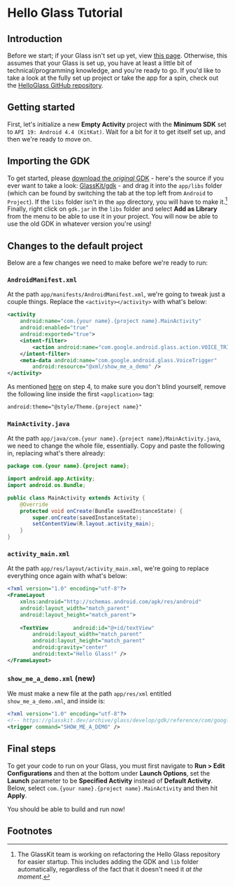 # Hello Glass Tutorial
## Introduction
Before we start; if your Glass isn't set up yet, view [this page](../getting-started.md). Otherwise, this assumes that your Glass is set up, you have at least a little bit of technical/programming knowledge, and you're ready to go. If you'd like to take a look at the fully set up project or take the app for a spin, check out the [HelloGlass GitHub repository](https://github.com/GlassKit/HelloGlass).

## Getting started
First, let's initialize a new **Empty Activity** project with the **Minimum SDK** set to `API 19: Android 4.4 (KitKat)`. Wait for a bit for it to get itself set up, and then we're ready to move on. 

## Importing the GDK
To get started, please [download the *original* GDK](https://github.com/GlassKit/gdk/releases/download/v1.0.0/gdk.jar) - here's the source if you ever want to take a look: [GlassKit/gdk](https://github.com/GlassKit/gdk) - and drag it into the `app/libs` folder (which can be found by switching the tab at the top left from `Android` to `Project`). If the `libs` folder isn't in the `app` directory, you will have to make it.[^1] Finally, right click on `gdk.jar` in the `libs` folder and select **Add as Library** from the menu to be able to use it in your project. You will now be able to use the old GDK in whatever version you're using!

## Changes to the default project
Below are a few changes we need to make before we're ready to run:

### `AndroidManifest.xml`
At the path `app/manifests/AndroidManifest.xml`, we're going to tweak just a couple things. Replace the `<activity></activity>` with what's below:

```xml
<activity  
    android:name="com.{your name}.{project name}.MainActivity"  
    android:enabled="true"  
    android:exported="true">  
    <intent-filter>
	    <action android:name="com.google.android.glass.action.VOICE_TRIGGER" />  
    </intent-filter>
    <meta-data android:name="com.google.android.glass.VoiceTrigger"
	    android:resource="@xml/show_me_a_demo" />  
</activity>
```

As mentioned [here](../archive/glass/develop/gdk/quick-start.md#for_android_experts) on step 4, to make sure you don't blind yourself, remove the following line inside the first `<application>` tag:

```xml
android:theme="@style/Theme.{project name}"
```

### `MainActivity.java`
At the path `app/java/com.{your name}.{project name}/MainActivity.java`, we need to change the whole file, essentially. Copy and paste the following in, replacing what's there already:

```java
package com.{your name}.{project name};

import android.app.Activity;
import android.os.Bundle;

public class MainActivity extends Activity {
    @Override
    protected void onCreate(Bundle savedInstanceState) {
        super.onCreate(savedInstanceState);
        setContentView(R.layout.activity_main);
    }
}
```

### `activity_main.xml`
At the path `app/res/layout/activity_main.xml`, we're going to replace everything once again with what's below:

```xml
<?xml version="1.0" encoding="utf-8"?>  
<FrameLayout  
    xmlns:android="http://schemas.android.com/apk/res/android"  
    android:layout_width="match_parent"  
    android:layout_height="match_parent">  
  
    <TextView        android:id="@+id/textView"  
        android:layout_width="match_parent"  
        android:layout_height="match_parent"  
        android:gravity="center"  
        android:text="Hello Glass!" />  
</FrameLayout>
```

### `show_me_a_demo.xml` (new)
We must make a new file at the path `app/res/xml` entitled `show_me_a_demo.xml`, and inside is:

```xml
<?xml version="1.0" encoding="utf-8"?>  
<!-- https://glasskit.dev/archive/glass/develop/gdk/reference/com/google/android/glass/app/VoiceTriggers.Command -->  
<trigger command="SHOW_ME_A_DEMO" />
```

## Final steps
To get your code to run on your Glass, you must first navigate to **Run > Edit Configurations** and then at the bottom under **Launch Options**, set the **Launch** parameter to be **Specified Activity** instead of **Default Activity**. Below, select `com.{your name}.{project name}.MainActivity` and then hit **Apply**.

You should be able to build and run now!

## Footnotes
[^1]: The GlassKit team is working on refactoring the Hello Glass repository for easier startup. This includes adding the GDK and `lib` folder automatically, regardless of the fact that it doesn't need it *at the moment*.
